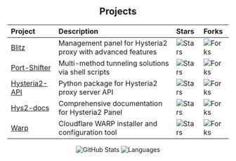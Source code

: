 <div align="center">

## Projects

| Project | Description | Stars | Forks |
|:-------|:------------|:------|:------|
| [Blitz](https://github.com/ReturnFI/Blitz) | Management panel for Hysteria2 proxy with advanced features | ![Stars](https://img.shields.io/github/stars/ReturnFI/Blitz?style=flat&labelColor=151515) | ![Forks](https://img.shields.io/github/forks/ReturnFI/Blitz?style=flat&labelColor=151515) |
| [Port-Shifter](https://github.com/ReturnFI/Port-Shifter) | Multi-method tunneling solutions via shell scripts | ![Stars](https://img.shields.io/github/stars/ReturnFI/Port-Shifter?style=flat&labelColor=151515) | ![Forks](https://img.shields.io/github/forks/ReturnFI/Port-Shifter?style=flat&labelColor=151515) |
| [Hysteria2-API](https://github.com/ReturnFI/Hysteria2-API) | Python package for Hysteria2 proxy server API | ![Stars](https://img.shields.io/github/stars/ReturnFI/Hysteria2-API?style=flat&labelColor=151515) | ![Forks](https://img.shields.io/github/forks/ReturnFI/Hysteria2-API?style=flat&labelColor=151515) |
| [Hys2-docs](https://github.com/ReturnFI/Hys2-docs) | Comprehensive documentation for Hysteria2 Panel | ![Stars](https://img.shields.io/github/stars/ReturnFI/Hys2-docs?style=flat&labelColor=151515) | ![Forks](https://img.shields.io/github/forks/ReturnFI/Hys2-docs?style=flat&labelColor=151515) |
| [Warp](https://github.com/ReturnFI/Warp) | Cloudflare WARP installer and configuration tool | ![Stars](https://img.shields.io/github/stars/ReturnFI/Warp?style=flat&labelColor=151515) | ![Forks](https://img.shields.io/github/forks/ReturnFI/Warp?style=flat&labelColor=151515) |
</div>
<div align="center">

<img src="https://github-readme-stats.vercel.app/api?username=ReturnFI&show_icons=true&hide_rank=true&hide_border=true&count_private=true&hide=prs,issues&theme=moltack" alt="GitHub Stats" />
<img src="https://github-readme-stats.vercel.app/api/top-langs/?username=ReturnFI&layout=compact&hide_border=true&theme=moltack" alt="Languages" />

</div>
